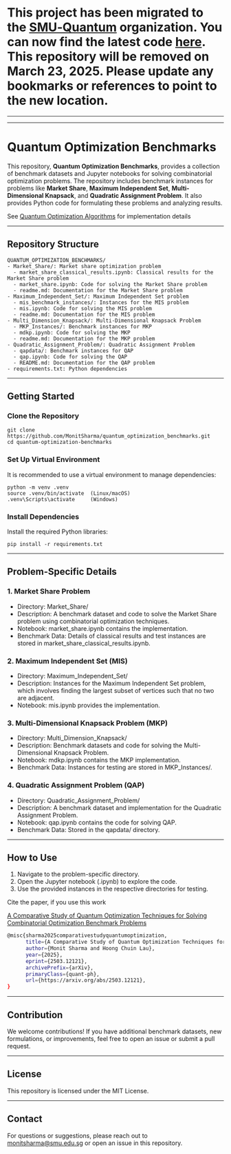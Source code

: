 # This project has been migrated to the [SMU‑Quantum](https://github.com/SMU-Quantum) organization. You can now find the latest code [here](https://github.com/SMU-Quantum/quantum-optimization-benchmarks). This repository will be removed on March 23, 2025. Please update any bookmarks or references to point to the new location.

---

---



# Quantum Optimization Benchmarks

This repository, **Quantum Optimization Benchmarks**, provides a collection of benchmark datasets and Jupyter notebooks for solving combinatorial optimization problems. The repository includes benchmark instances for problems like **Market Share**, **Maximum Independent Set**, **Multi-Dimensional Knapsack**, and **Quadratic Assignment Problem**. It also provides Python code for formulating these problems and analyzing results.

See [Quantum Optimization Algorithms](https://github.com/MonitSharma/quantum_opt_algos) for implementation details

---

## Repository Structure

```plaintext
QUANTUM_OPTIMIZATION_BENCHMARKS/
- Market_Share/: Market share optimization problem
  - market_share_classical_results.ipynb: Classical results for the Market Share problem
  - market_share.ipynb: Code for solving the Market Share problem
  - readme.md: Documentation for the Market Share problem
- Maximum_Independent_Set/: Maximum Independent Set problem
  - mis_benchmark_instances/: Instances for the MIS problem
  - mis.ipynb: Code for solving the MIS problem
  - readme.md: Documentation for the MIS problem
- Multi_Dimension_Knapsack/: Multi-Dimensional Knapsack Problem
  - MKP_Instances/: Benchmark instances for MKP
  - mdkp.ipynb: Code for solving the MKP
  - readme.md: Documentation for the MKP problem
- Quadratic_Assignment_Problem/: Quadratic Assignment Problem
  - qapdata/: Benchmark instances for QAP
  - qap.ipynb: Code for solving the QAP
  - README.md: Documentation for the QAP problem
- requirements.txt: Python dependencies
```

---

## Getting Started


### Clone the Repository
```
git clone https://github.com/MonitSharma/quantum_optimization_benchmarks.git  
cd quantum-optimization-benchmarks  
```



### Set Up Virtual Environment
It is recommended to use a virtual environment to manage dependencies: 

```
python -m venv .venv  
source .venv/bin/activate  (Linux/macOS)  
.venv\Scripts\activate     (Windows)  
```

### Install Dependencies
Install the required Python libraries:  

```
pip install -r requirements.txt  
```

---

## Problem-Specific Details

### 1. Market Share Problem
- Directory: Market_Share/
- Description: A benchmark dataset and code to solve the Market Share problem using combinatorial optimization techniques.
- Notebook: market_share.ipynb contains the implementation.
- Benchmark Data: Details of classical results and test instances are stored in market_share_classical_results.ipynb.

### 2. Maximum Independent Set (MIS)
- Directory: Maximum_Independent_Set/
- Description: Instances for the Maximum Independent Set problem, which involves finding the largest subset of vertices such that no two are adjacent.
- Notebook: mis.ipynb provides the implementation.

### 3. Multi-Dimensional Knapsack Problem (MKP)
- Directory: Multi_Dimension_Knapsack/
- Description: Benchmark datasets and code for solving the Multi-Dimensional Knapsack Problem.
- Notebook: mdkp.ipynb contains the MKP implementation.
- Benchmark Data: Instances for testing are stored in MKP_Instances/.

### 4. Quadratic Assignment Problem (QAP)
- Directory: Quadratic_Assignment_Problem/
- Description: A benchmark dataset and implementation for the Quadratic Assignment Problem.
- Notebook: qap.ipynb contains the code for solving QAP.
- Benchmark Data: Stored in the qapdata/ directory.

---

## How to Use

1. Navigate to the problem-specific directory.
2. Open the Jupyter notebook (.ipynb) to explore the code.
3. Use the provided instances in the respective directories for testing.

Cite the paper, if you use this work

[A Comparative Study of Quantum Optimization Techniques for Solving Combinatorial Optimization Benchmark Problems](https://arxiv.org/abs/2503.12121)

```bash
@misc{sharma2025comparativestudyquantumoptimization,
      title={A Comparative Study of Quantum Optimization Techniques for Solving Combinatorial Optimization Benchmark Problems}, 
      author={Monit Sharma and Hoong Chuin Lau},
      year={2025},
      eprint={2503.12121},
      archivePrefix={arXiv},
      primaryClass={quant-ph},
      url={https://arxiv.org/abs/2503.12121}, 
}
```

---

## Contribution

We welcome contributions! If you have additional benchmark datasets, new formulations, or improvements, feel free to open an issue or submit a pull request.

---

## License

This repository is licensed under the MIT License.

---

## Contact

For questions or suggestions, please reach out to monitsharma@smu.edu.sg or open an issue in this repository.
